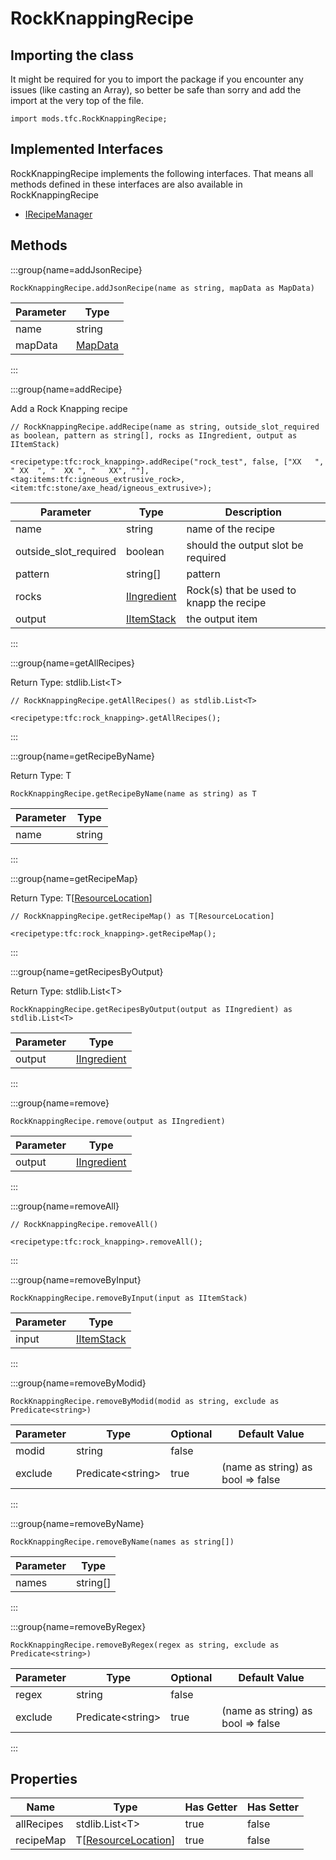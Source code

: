 # RockKnappingRecipe

## Importing the class

It might be required for you to import the package if you encounter any issues (like casting an Array), so better be safe than sorry and add the import at the very top of the file.
```zenscript
import mods.tfc.RockKnappingRecipe;
```


## Implemented Interfaces
RockKnappingRecipe implements the following interfaces. That means all methods defined in these interfaces are also available in RockKnappingRecipe

- [IRecipeManager](/vanilla/api/recipe/manager/IRecipeManager)

## Methods

:::group{name=addJsonRecipe}

```zenscript
RockKnappingRecipe.addJsonRecipe(name as string, mapData as MapData)
```

| Parameter |                 Type                 |
|-----------|--------------------------------------|
| name      | string                               |
| mapData   | [MapData](/vanilla/api/data/MapData) |


:::

:::group{name=addRecipe}

Add a Rock Knapping recipe

```zenscript
// RockKnappingRecipe.addRecipe(name as string, outside_slot_required as boolean, pattern as string[], rocks as IIngredient, output as IItemStack)

<recipetype:tfc:rock_knapping>.addRecipe("rock_test", false, ["XX   ", " XX  ", "  XX ", "   XX", ""], <tag:items:tfc:igneous_extrusive_rock>, <item:tfc:stone/axe_head/igneous_extrusive>);
```

|       Parameter       |                        Type                        |               Description                |
|-----------------------|----------------------------------------------------|------------------------------------------|
| name                  | string                                             | name of the recipe                       |
| outside_slot_required | boolean                                            | should the output slot be required       |
| pattern               | string[]                                           | pattern                                  |
| rocks                 | [IIngredient](/vanilla/api/ingredient/IIngredient) | Rock(s) that be used to knapp the recipe |
| output                | [IItemStack](/vanilla/api/item/IItemStack)         | the output item                          |


:::

:::group{name=getAllRecipes}

Return Type: stdlib.List&lt;T&gt;

```zenscript
// RockKnappingRecipe.getAllRecipes() as stdlib.List<T>

<recipetype:tfc:rock_knapping>.getAllRecipes();
```

:::

:::group{name=getRecipeByName}

Return Type: T

```zenscript
RockKnappingRecipe.getRecipeByName(name as string) as T
```

| Parameter |  Type  |
|-----------|--------|
| name      | string |


:::

:::group{name=getRecipeMap}

Return Type: T[[ResourceLocation](/vanilla/api/resource/ResourceLocation)]

```zenscript
// RockKnappingRecipe.getRecipeMap() as T[ResourceLocation]

<recipetype:tfc:rock_knapping>.getRecipeMap();
```

:::

:::group{name=getRecipesByOutput}

Return Type: stdlib.List&lt;T&gt;

```zenscript
RockKnappingRecipe.getRecipesByOutput(output as IIngredient) as stdlib.List<T>
```

| Parameter |                        Type                        |
|-----------|----------------------------------------------------|
| output    | [IIngredient](/vanilla/api/ingredient/IIngredient) |


:::

:::group{name=remove}

```zenscript
RockKnappingRecipe.remove(output as IIngredient)
```

| Parameter |                        Type                        |
|-----------|----------------------------------------------------|
| output    | [IIngredient](/vanilla/api/ingredient/IIngredient) |


:::

:::group{name=removeAll}

```zenscript
// RockKnappingRecipe.removeAll()

<recipetype:tfc:rock_knapping>.removeAll();
```

:::

:::group{name=removeByInput}

```zenscript
RockKnappingRecipe.removeByInput(input as IItemStack)
```

| Parameter |                    Type                    |
|-----------|--------------------------------------------|
| input     | [IItemStack](/vanilla/api/item/IItemStack) |


:::

:::group{name=removeByModid}

```zenscript
RockKnappingRecipe.removeByModid(modid as string, exclude as Predicate<string>)
```

| Parameter |          Type           | Optional |           Default Value           |
|-----------|-------------------------|----------|-----------------------------------|
| modid     | string                  | false    |                                   |
| exclude   | Predicate&lt;string&gt; | true     | (name as string) as bool => false |


:::

:::group{name=removeByName}

```zenscript
RockKnappingRecipe.removeByName(names as string[])
```

| Parameter |   Type   |
|-----------|----------|
| names     | string[] |


:::

:::group{name=removeByRegex}

```zenscript
RockKnappingRecipe.removeByRegex(regex as string, exclude as Predicate<string>)
```

| Parameter |          Type           | Optional |           Default Value           |
|-----------|-------------------------|----------|-----------------------------------|
| regex     | string                  | false    |                                   |
| exclude   | Predicate&lt;string&gt; | true     | (name as string) as bool => false |


:::


## Properties

|    Name    |                             Type                              | Has Getter | Has Setter |
|------------|---------------------------------------------------------------|------------|------------|
| allRecipes | stdlib.List&lt;T&gt;                                          | true       | false      |
| recipeMap  | T[[ResourceLocation](/vanilla/api/resource/ResourceLocation)] | true       | false      |

